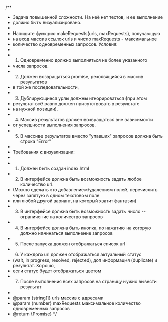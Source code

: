 /**
 * Задача повышенной сложности. На неё нет тестов, и ее выполнение
 * должно быть визуализировано.
 *
 * Напишите функцию makeRequests(urls, maxRequests), получающую
 * на вход массив ссылок urls и число maxRequests - максимальное
 * количество одновременных запросов. Условия:
 *
 * 1. Одновременно должно выполняться не более указанного
 *    числа запросов.
 * 2. Должен возвращаться promise, резолвящийся в массив результатов
 *    в той же последовательности, 
 * 3. Дублирующиеся урлы должны игнорироваться (при этом
 *    результат всё равно должен присутствовать в результате
 *    на нужной позиции).
 * 4. Массив результатов должен возвращаться вне зависимости
 *    от успешности выполнения запросов.
 * 5. В массиве результатов вместо "упавших" запросов должна быть строка "Error"
 *
 * Требования к визуализации:
 *
 * 1. Должен быть создан index.html
 * 2. В интерфейсе должна быть возможность задать любое количество url.
 *    (Можно сделать это добавлением/удалением полей, перечислить через запятую в одном текстовом поле
 *    или любой другой вариант, на который хватит фантазии)
 * 3. В интерфейсе должна быть возможность задать число -- ограничение на количество запросов
 * 4. В интерфейсе должна быть кнопка, по нажатию на которую должно начинаться выполнение запросов
 * 5. После запуска должен отображаться список url
 * 6. У каждого url должен отображаться актуальный статус
 *    (wait, in progress, resolved, rejected), доп информация (duplicate) и результат. Хорошо,
 *    если статус будет отображаться цветом
 * 7. После выполнения всех запросов на страницу нужно вывести результат
 *
 * @param  {string[]} urls      массив с адресами
 * @param  {number} maxRequests максимальное количество одновременных запросов
 * @return {Promise}
 */
